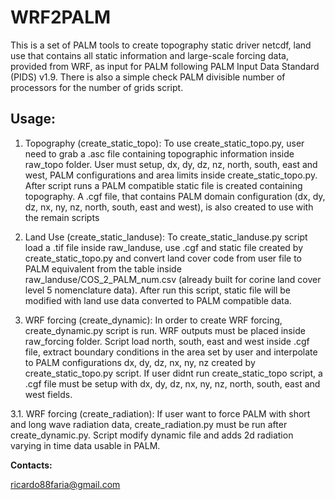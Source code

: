 # WRF2PALM
This is a set of PALM tools to create topography static driver netcdf, land use that contains all static information and large-scale forcing data, provided from WRF, as input for PALM following PALM Input Data Standard (PIDS) v1.9.
There is also a simple check PALM divisible number of processors for the number of grids script.

## Usage:


1. Topography (create_static_topo):
To use create_static_topo.py, user need to grab a .asc file containing topographic information inside raw_topo folder. User must setup, dx, dy, dz, nz, north, south, east and west, PALM configurations and area limits inside create_static_topo.py. After script runs a PALM compatible static file is created containing topography. A .cgf file, that contains PALM domain configuration (dx, dy, dz, nx, ny, nz, north, south, east and west), is also created to use with the remain scripts

2. Land Use (create_static_landuse):
To create_static_landuse.py script load a .tif file inside raw_landuse, use .cgf and static file created by create_static_topo.py and convert land cover code from user file to PALM equivalent from the table inside raw_landuse/COS_2_PALM_num.csv (already built for corine land cover level 5 nomenclature data). After run this script, static file will be modified with land use data converted to PALM compatible data.

3. WRF forcing (create_dynamic):
In order to create WRF forcing, create_dynamic.py script is run. WRF outputs must be placed inside raw_forcing folder. Script load north, south, east and west inside .cgf file, extract boundary conditions in the area set by user and interpolate to PALM configurations dx, dy, dz, nx, ny, nz created by create_static_topo.py script.
If user didnt run create_static_topo script, a .cgf file must be setup with dx, dy, dz, nx, ny, nz, north, south, east and west fields.

3.1. WRF forcing (create_radiation):
If user want to force PALM with short and long wave radiation data, create_radiation.py must be run after create_dynamic.py. Script modify dynamic file and adds 2d radiation varying in time data usable in PALM.

**Contacts:**

<ricardo88faria@gmail.com>

